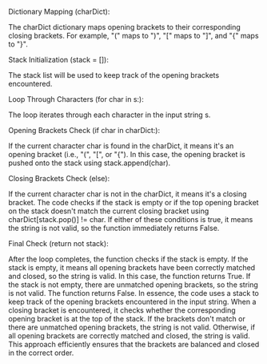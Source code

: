 Dictionary Mapping (charDict):

The charDict dictionary maps opening brackets to their corresponding closing brackets. For example, "(" maps to ")", "[" maps to "]", and "{" maps to "}".

Stack Initialization (stack = []):

The stack list will be used to keep track of the opening brackets encountered.

Loop Through Characters (for char in s:):

The loop iterates through each character in the input string s.

Opening Brackets Check (if char in charDict:):

If the current character char is found in the charDict, it means it's an opening bracket (i.e., "(", "[", or "{").
In this case, the opening bracket is pushed onto the stack using stack.append(char).

Closing Brackets Check (else):

If the current character char is not in the charDict, it means it's a closing bracket.
The code checks if the stack is empty or if the top opening bracket on the stack doesn't match the current closing bracket using charDict[stack.pop()] != char.
If either of these conditions is true, it means the string is not valid, so the function immediately returns False.

Final Check (return not stack):

After the loop completes, the function checks if the stack is empty.
If the stack is empty, it means all opening brackets have been correctly matched and closed, so the string is valid. In this case, the function returns True.
If the stack is not empty, there are unmatched opening brackets, so the string is not valid. The function returns False.
In essence, the code uses a stack to keep track of the opening brackets encountered in the input string. When a closing bracket is encountered, it checks whether the corresponding opening bracket is at the top of the stack. If the brackets don't match or there are unmatched opening brackets, the string is not valid. Otherwise, if all opening brackets are correctly matched and closed, the string is valid. This approach efficiently ensures that the brackets are balanced and closed in the correct order.​
